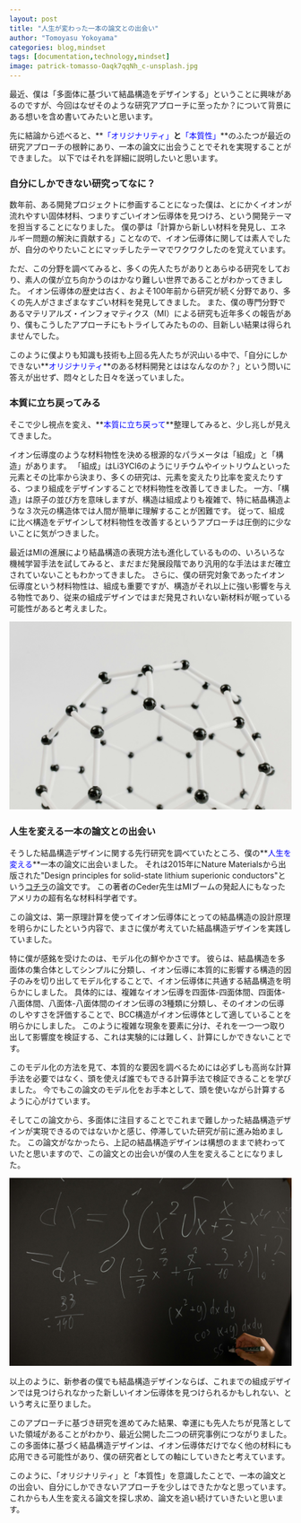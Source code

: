 ```yaml
---
layout: post
title: "人生が変わった一本の論文との出会い"
author: "Tomoyasu Yokoyama"
categories: blog,mindset
tags: [documentation,technology,mindset]
image: patrick-tomasso-Oaqk7qqNh_c-unsplash.jpg
---
```


**<font color="Blue"></font>**

最近、僕は「多面体に基づいて結晶構造をデザインする」ということに興味があるのですが、今回はなぜそのような研究アプローチに至ったか？について背景にある想いを含め書いてみたいと思います。

先に結論から述べると、**<font color="Blue">「オリジナリティ」</font>**と**<font color="Blue">「本質性」</font>**のふたつが最近の研究アプローチの根幹にあり、一本の論文に出会うことでそれを実現することができました。
以下ではそれを詳細に説明したいと思います。

### 自分にしかできない研究ってなに？

数年前、ある開発プロジェクトに参画することになった僕は、とにかくイオンが流れやすい固体材料、つまりすごいイオン伝導体を見つけろ、という開発テーマを担当することになりました。
僕の夢は「計算から新しい材料を発見し、エネルギー問題の解決に貢献する」ことなので、イオン伝導体に関しては素人でしたが、自分のやりたいことにマッチしたテーマでワクワクしたのを覚えています。

ただ、この分野を調べてみると、多くの先人たちがありとあらゆる研究をしており、素人の僕が立ち向かうのはかなり難しい世界であることがわかってきました。
イオン伝導体の歴史は古く、およそ100年前から研究が続く分野であり、多くの先人がさまざまなすごい材料を発見してきました。
また、僕の専門分野であるマテリアルズ・インフォマティクス（MI）による研究も近年多くの報告があり、僕もこうしたアプローチにもトライしてみたものの、目新しい結果は得られませんでした。

このように僕よりも知識も技術も上回る先人たちが沢山いる中で、「自分にしかできない**<font color="Blue">オリジナリティ</font>**のある材料開発とははなんなのか？」という問いに答えが出せず、悶々とした日々を送っていました。

### 本質に立ち戻ってみる

そこで少し視点を変え、**<font color="Blue">本質に立ち戻って</font>**整理してみると、少し兆しが見えてきました。

イオン伝導度のような材料物性を決める根源的なパラメータは「組成」と「構造」があります。
「組成」はLi3YCl6のようにリチウムやイットリウムといった元素とその比率から決まり、多くの研究は、元素を変えたり比率を変えたりする、つまり組成をデザインすることで材料物性を改善してきました。
一方、「構造」は原子の並び方を意味しますが、構造は組成よりも複雑で、特に結晶構造ような３次元の構造体では人間が簡単に理解することが困難です。
従って、組成に比べ構造をデザインして材料物性を改善するというアプローチは圧倒的に少ないことに気がつきました。

最近はMIの進展により結晶構造の表現方法も進化しているものの、いろいろな機械学習手法を試してみると、まだまだ発展段階であり汎用的な手法はまだ確立されていないこともわかってきました。
さらに、僕の研究対象であったイオン伝導度という材料物性は、組成も重要ですが、構造がそれ以上に強い影響を与える物性であり、従来の組成デザインではまだ発見されいない新材料が眠っている可能性があると考えました。

![Figure](../assets/img/pexels-tara-winstead-7723393.jpg)

### 人生を変える一本の論文との出会い

そうした結晶構造デザインに関する先行研究を調べていたところ、僕の**<font color="Blue">人生を変える</font>**一本の論文に出会いました。
それは2015年にNature Materialsから出版された"Design principles for solid-state lithium superionic conductors"という[コチラ](https://doi.org/10.1038/nmat4369)の論文です。
この著者のCeder先生はMIブームの発起人にもなったアメリカの超有名な材料科学者です。

この論文は、第一原理計算を使ってイオン伝導体にとっての結晶構造の設計原理を明らかにしたという内容で、まさに僕が考えていた結晶構造デザインを実践していました。

特に僕が感銘を受けたのは、モデル化の鮮やかさです。
彼らは、結晶構造を多面体の集合体としてシンプルに分類し、イオン伝導に本質的に影響する構造的因子のみを切り出してモデル化することで、イオン伝導体に共通する結晶構造を明らかにしました。
具体的には、複雑なイオン伝導を四面体-四面体間、四面体-八面体間、八面体-八面体間のイオン伝導の3種類に分類し、そのイオンの伝導のしやすさを評価することで、BCC構造がイオン伝導体として適していることを明らかにしました。
このように複雑な現象を要素に分け、それを一つ一つ取り出して影響度を検証する、これは実験的には難しく、計算にしかできないことです。

このモデル化の方法を見て、本質的な要因を調べるためには必ずしも高尚な計算手法を必要ではなく、頭を使えば誰でもできる計算手法で検証できることを学びました。
今でもこの論文のモデル化をお手本として、頭を使いながら計算するように心がけています。

そしてこの論文から、多面体に注目することでこれまで難しかった結晶構造デザインが実現できるのではないかと感じ、停滞していた研究が前に進み始めました。
この論文がなかったら、上記の結晶構造デザインは構想のままで終わっていたと思いますので、この論文との出会いが僕の人生を変えることになりました。

![Figure](../assets/img/pexels-gabby-k-6238297.jpg)

以上のように、新参者の僕でも結晶構造デザインならば、これまでの組成デザインでは見つけられなかった新しいイオン伝導体を見つけられるかもしれない、という考えに至りました。

このアプローチに基づき研究を進めてみた結果、幸運にも先人たちが見落としていた領域があることがわかり、最近公開した二つの研究事例につながりました。
この多面体に基づく結晶構造デザインは、イオン伝導体だけでなく他の材料にも応用できる可能性があり、僕の研究者としての軸にしていきたと考えています。

このように、「オリジナリティ」と「本質性」を意識したことで、一本の論文との出会い、自分にしかできないアプローチを少しはできたかなと思っています。
これからも人生を変える論文を探し求め、論文を追い続けていきたいと思います。
